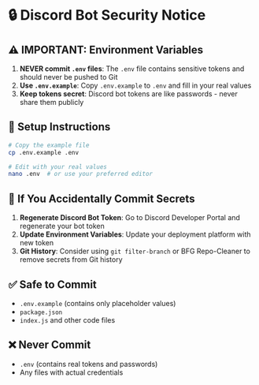 # 🔒 Discord Bot Security Notice

## ⚠️ **IMPORTANT: Environment Variables**

1. **NEVER commit `.env` files**: The `.env` file contains sensitive tokens and should never be pushed to Git
2. **Use `.env.example`**: Copy `.env.example` to `.env` and fill in your real values
3. **Keep tokens secret**: Discord bot tokens are like passwords - never share them publicly

## 🔑 **Setup Instructions**

```bash
# Copy the example file
cp .env.example .env

# Edit with your real values
nano .env  # or use your preferred editor
```

## 🚨 **If You Accidentally Commit Secrets**

1. **Regenerate Discord Bot Token**: Go to Discord Developer Portal and regenerate your bot token
2. **Update Environment Variables**: Update your deployment platform with new token
3. **Git History**: Consider using `git filter-branch` or BFG Repo-Cleaner to remove secrets from Git history

## ✅ **Safe to Commit**
- `.env.example` (contains only placeholder values)
- `package.json`
- `index.js` and other code files

## ❌ **Never Commit**
- `.env` (contains real tokens and passwords)
- Any files with actual credentials
